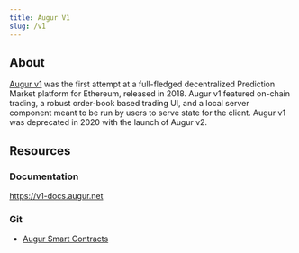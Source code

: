 ```yaml
---
title: Augur V1
slug: /v1
---
```


## About
[Augur v1](/v1) was the first attempt at a full-fledged decentralized Prediction Market platform for Ethereum, released in 2018. Augur v1 featured on-chain trading, a robust order-book based trading UI, and a local server component meant to be run by users to serve state for the client. Augur v1 was deprecated in 2020 with the launch of Augur v2.

## Resources
### Documentation
https://v1-docs.augur.net

### Git
- [Augur Smart Contracts](https://github.com/AugurProject/augur-core)
